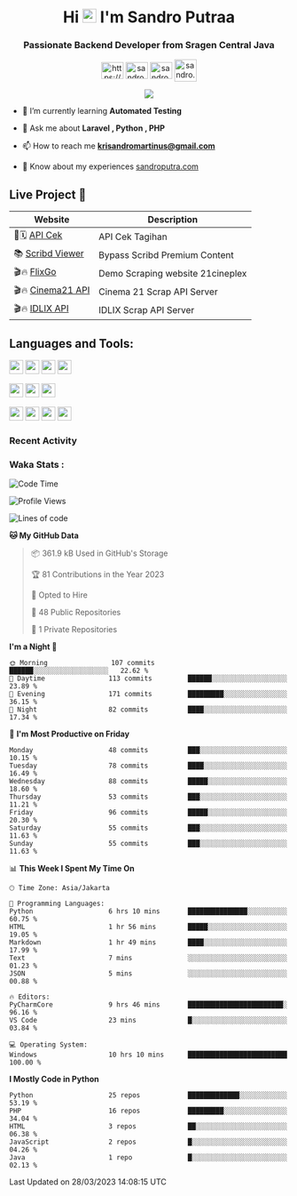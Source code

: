 

<h1 align="center">Hi <img src="https://media.giphy.com/media/hvRJCLFzcasrR4ia7z/giphy.gif" width="25px"> I'm Sandro Putraa</h1>
<h3 align="center">Passionate Backend Developer from Sragen Central Java</h3>

<p align="center">
    <a href="https://www.linkedin.com/in/sandro-putraa-34b80a19b/" target="blank"><img align="center" src="https://raw.githubusercontent.com/rahuldkjain/github-profile-readme-generator/master/src/images/icons/Social/linked-in-alt.svg" alt="https://www.linkedin.com/in/sandro-putraa-34b80a19b/" height="30" width="40" /></a>
    <a href="https://fb.com/sandro.putraaa" target="blank"><img align="center" src="https://raw.githubusercontent.com/rahuldkjain/github-profile-readme-generator/master/src/images/icons/Social/facebook.svg" alt="sandro.putraaa" height="30" width="40" /></a>
    <a href="https://instagram.com/sandro.putraa" target="blank"><img align="center" src="https://raw.githubusercontent.com/rahuldkjain/github-profile-readme-generator/master/src/images/icons/Social/instagram.svg" alt="sandro.putraa" height="30" width="40" /></a>
    <a href="https://wakatime.com/@sandrocods" target="blank"><img align="center" src="https://wakatime.com/static/img/wakatime-logo-text-vertical.png" alt="sandro.putraa" height="40" width="40" /></a>
   
</p>

<p align="center" style="p3">
<a href="https://github.com/antonkomarev/github-profile-views-counter">
    <img align="center"  src="https://komarev.com/ghpvc/?username=sandrocods&style=for-the-badge">
</a>

</p>



- 🌱 I’m currently learning **Automated Testing**

- 💬 Ask me about **Laravel , Python , PHP**

- 📫 How to reach me **krisandromartinus@gmail.com**

- 📄 Know about my experiences [sandroputra.com](https://sandroputra.com/)
 


## Live Project 🚀


| Website             | Description     |
| ----------------- | --- |
| 📑🗓 [API Cek](http://47.88.53.4:1111/api/docs) | API Cek Tagihan |
| 📚 [Scribd Viewer](http://sandroputraa.my.id/scribd/) | Bypass Scribd Premium Content |
| 🎬🔥 [FlixGo](https://testflsk.sandroputraa.com/) | Demo Scraping website 21cineplex  |
| 🎬🔥 [Cinema21 API](https://cinema-21-scrapper.vercel.app/) | Cinema 21 Scrap API Server |
| 🎬🔥 [IDLIX API](https://idlix-api.vercel.app/) | IDLIX Scrap API Server |



## Languages and Tools:

<img src="https://img.shields.io/badge/-Git-white?style=for-the-badge&logo=git" height="25" /></img>
<img src="https://img.shields.io/badge/-GitHub-white?style=for-the-badge&logo=github&logoColor=007ACC" height="25" /></img> <img src="https://img.shields.io/badge/-VS%20Code-white?style=for-the-badge&logo=visual-studio-code&logoColor=007ACC" height="25" /></img> <img src="https://img.shields.io/badge/-Pycharm-white?style=for-the-badge&logo=pycharm&logoColor=007ACC" height="25" /></img>

<img src="https://img.shields.io/badge/-Laravel-white?style=for-the-badge&logo=laravel&logoColor=007ACC" height="25" /></img>
<img src="https://img.shields.io/badge/-Flask-white?style=for-the-badge&logo=flask&logoColor=007ACC" height="25" /></img>
<img src="https://img.shields.io/badge/-Selenium-white?style=for-the-badge&logo=selenium&logoColor=007ACC" height="25" /></img>

<img src="https://img.shields.io/badge/-Python-white?style=for-the-badge&logo=python&logoColor=007ACC" height="25" /></img>
<img src="https://img.shields.io/badge/-Php-white?style=for-the-badge&logo=php&logoColor=007ACC" height="25" /></img>
<img src="https://img.shields.io/badge/-java-white?style=for-the-badge&logo=java&logoColor=007ACC" height="25" /></img>
<img src="https://img.shields.io/badge/-c++-white?style=for-the-badge&logo=c%2B%2B&logoColor=007ACC" height="25" /></img>



### Recent Activity
<!--START_SECTION:activity-->

<!--END_SECTION:activity-->

### Waka Stats :
<!--START_SECTION:waka-->
![Code Time](http://img.shields.io/badge/Code%20Time-570%20hrs%2036%20mins-blue)

![Profile Views](http://img.shields.io/badge/Profile%20Views-42-blue)

![Lines of code](https://img.shields.io/badge/From%20Hello%20World%20I%27ve%20Written-1.4%20million%20lines%20of%20code-blue)

**🐱 My GitHub Data** 

> 📦 361.9 kB Used in GitHub's Storage 
 > 
> 🏆 81 Contributions in the Year 2023
 > 
> 💼 Opted to Hire
 > 
> 📜 48 Public Repositories 
 > 
> 🔑 1 Private Repositories 
 > 
**I'm a Night 🦉** 

```text
🌞 Morning                107 commits         ██████░░░░░░░░░░░░░░░░░░░   22.62 % 
🌆 Daytime                113 commits         ██████░░░░░░░░░░░░░░░░░░░   23.89 % 
🌃 Evening                171 commits         █████████░░░░░░░░░░░░░░░░   36.15 % 
🌙 Night                  82 commits          ████░░░░░░░░░░░░░░░░░░░░░   17.34 % 
```
📅 **I'm Most Productive on Friday** 

```text
Monday                   48 commits          ███░░░░░░░░░░░░░░░░░░░░░░   10.15 % 
Tuesday                  78 commits          ████░░░░░░░░░░░░░░░░░░░░░   16.49 % 
Wednesday                88 commits          █████░░░░░░░░░░░░░░░░░░░░   18.60 % 
Thursday                 53 commits          ███░░░░░░░░░░░░░░░░░░░░░░   11.21 % 
Friday                   96 commits          █████░░░░░░░░░░░░░░░░░░░░   20.30 % 
Saturday                 55 commits          ███░░░░░░░░░░░░░░░░░░░░░░   11.63 % 
Sunday                   55 commits          ███░░░░░░░░░░░░░░░░░░░░░░   11.63 % 
```


📊 **This Week I Spent My Time On** 

```text
🕑︎ Time Zone: Asia/Jakarta

💬 Programming Languages: 
Python                   6 hrs 10 mins       ███████████████░░░░░░░░░░   60.75 % 
HTML                     1 hr 56 mins        █████░░░░░░░░░░░░░░░░░░░░   19.05 % 
Markdown                 1 hr 49 mins        ████░░░░░░░░░░░░░░░░░░░░░   17.99 % 
Text                     7 mins              ░░░░░░░░░░░░░░░░░░░░░░░░░   01.23 % 
JSON                     5 mins              ░░░░░░░░░░░░░░░░░░░░░░░░░   00.88 % 

🔥 Editors: 
PyCharmCore              9 hrs 46 mins       ████████████████████████░   96.16 % 
VS Code                  23 mins             █░░░░░░░░░░░░░░░░░░░░░░░░   03.84 % 

💻 Operating System: 
Windows                  10 hrs 10 mins      █████████████████████████   100.00 % 
```

**I Mostly Code in Python** 

```text
Python                   25 repos            █████████████░░░░░░░░░░░░   53.19 % 
PHP                      16 repos            █████████░░░░░░░░░░░░░░░░   34.04 % 
HTML                     3 repos             ██░░░░░░░░░░░░░░░░░░░░░░░   06.38 % 
JavaScript               2 repos             █░░░░░░░░░░░░░░░░░░░░░░░░   04.26 % 
Java                     1 repo              █░░░░░░░░░░░░░░░░░░░░░░░░   02.13 % 
```




 Last Updated on 28/03/2023 14:08:15 UTC
<!--END_SECTION:waka-->
